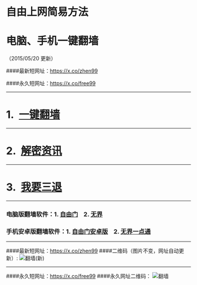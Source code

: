 # 自由上网简易方法
# 电脑、手机一键翻墙
（2015/05/20 更新）

####最新短网址：https://x.co/zhen99

####永久短网址：https://x.co/free99

***

#  1.&nbsp;&nbsp;<a href="https://d2oug183xxz8n7.cloudfront.net" target="_blank">一键翻墙</a>

***

#  2.&nbsp;&nbsp;<a href="https://d1o39hsxm0739z.cloudfront.net/zhen99.php" target="_blank">解密资讯</a>

***

#  3.&nbsp;&nbsp;<a href="https://d1o39hsxm0739z.cloudfront.net/zs.php/url/dg41gqeunxma8.cloudfront.net/8" target="_blank">我要三退</a>

***

### 电脑版翻墙软件：1. <a href="https://d1o39hsxm0739z.cloudfront.net/fga01.php?fid=fg753p.zip" target="_blank">自由门</a>&nbsp;&nbsp;&nbsp;&nbsp;2. <a href="https://d1o39hsxm0739z.cloudfront.net/fga01.php?fid=u1405.zip" target="_blank">无界</a>

### 手机安卓版翻墙软件：1. <a href="https://d1o39hsxm0739z.cloudfront.net/fga01.php?fid=fgma32.apk" target="_blank">自由门安卓版</a>&nbsp;&nbsp;&nbsp;&nbsp;2. <a href="https://d1o39hsxm0739z.cloudfront.net/fga01.php?fid=um3.1.apk" target="_blank">无界一点通</a>

***

####最新短网址：https://x.co/zhen99
####二维码（图片不变，网址自动更新）:
![翻墙(新)](https://d1o39hsxm0739z.cloudfront.net/pic/yjfq1.png)

***

####永久短网址：https://x.co/free99
####永久网址二维码：
![翻墙](https://d1o39hsxm0739z.cloudfront.net/pic/yjfq0.png)

